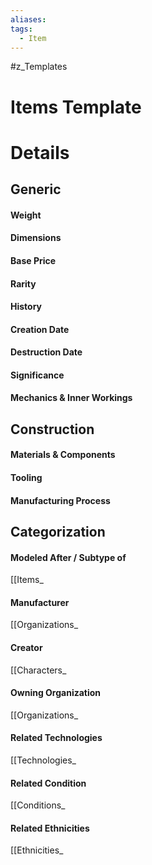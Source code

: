 ```yaml
---
aliases: 
tags:
  - Item
---
```

#z_Templates 
# Items Template

# Details
## Generic
#### Weight
#### Dimensions
#### Base Price
#### Rarity
#### History
#### Creation Date
#### Destruction Date
#### Significance
#### Mechanics & Inner Workings
## Construction
#### Materials & Components
#### Tooling
#### Manufacturing Process
## Categorization
#### Modeled After / Subtype of
[[Items_
#### Manufacturer
[[Organizations_
#### Creator
[[Characters_
#### Owning Organization
[[Organizations_
#### Related Technologies
[[Technologies_
#### Related Condition
[[Conditions_
#### Related Ethnicities
[[Ethnicities_